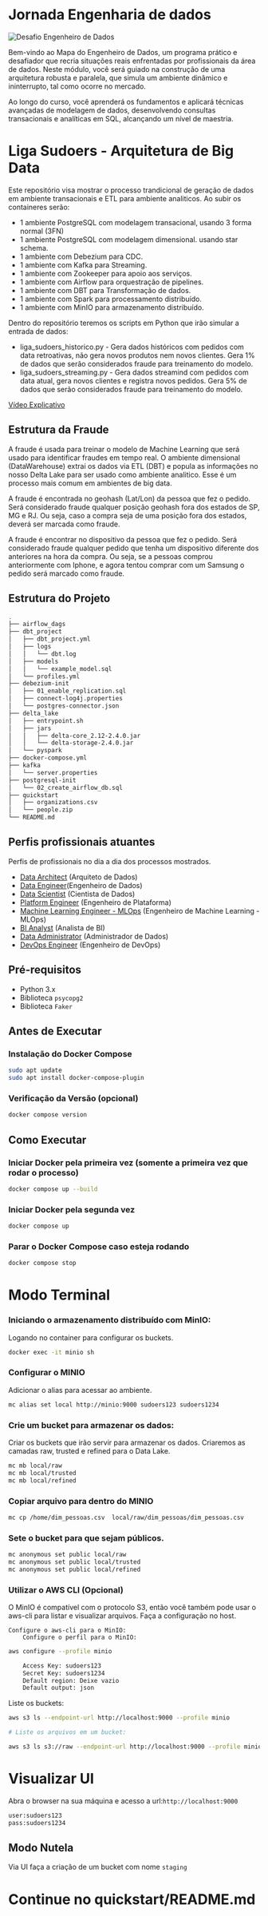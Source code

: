 # Jornada Engenharia de dados
![Desafio Engenheiro de Dados](Desafio%20-%20Jornada%20Engenharia%20de%20Dados.png "Desafio Engenheiro de Dados")

Bem-vindo ao Mapa do Engenheiro de Dados, um programa prático e desafiador que recria situações reais enfrentadas por profissionais da área de dados. Neste módulo, você será guiado na construção de uma arquitetura robusta e paralela, que simula um ambiente dinâmico e ininterrupto, tal como ocorre no mercado.

Ao longo do curso, você aprenderá os fundamentos e aplicará técnicas avançadas de modelagem de dados, desenvolvendo consultas transacionais e analíticas em SQL, alcançando um nível de maestria.

# Liga Sudoers - Arquitetura de Big Data

Este repositório visa mostrar o processo trandicional de geração de dados em ambiente transacionais e ETL para ambiente analiticos. Ao subir os containeres serão:
  * 1 ambiente PostgreSQL com modelagem transacional, usando 3 forma normal (3FN)
  * 1 ambiente PostgreSQL com modelagem dimensional. usando star schema. 
  * 1 ambiente com Debezium para CDC.
  * 1 ambiente com Kafka para Streaming.
  * 1 ambiente com Zookeeper para apoio aos serviços.
  * 1 ambiente com Airflow para orquestração de pipelines.
  * 1 ambiente com DBT para Transformação de dados.
  * 1 ambiente com Spark para processamento distribuído.
  * 1 ambiente com MinIO para armazenamento distribuído.
  
  
  Dentro do repositório teremos os scripts em Python que irão simular a entrada de dados:
  * liga_sudoers_historico.py - Gera dados históricos com pedidos com data retroativas, não gera novos produtos nem novos clientes. Gera 1% de dados que serão considerados fraude para treinamento do modelo. 
  * liga_sudoers_streaming.py - Gera dados streamind com pedidos com data atual, gera novos clientes e registra novos pedidos. Gera 5% de dados que serão considerados fraude para treinamento do modelo. 

  [Vídeo Explicativo](https://youtu.be/Kc-mmy8eMcA)


## Estrutura da Fraude

A fraude é usada para treinar o modelo de Machine Learning que será usado para identificar fraudes em tempo real. O ambiente dimensional (DataWarehouse) extrai os dados via ETL (DBT) e popula as informações no nosso Delta Lake para ser usado como ambiente analitico. Esse é um processo mais comum em ambientes de big data.

A fraude é encontrada no geohash (Lat/Lon) da pessoa que fez o pedido. Será considerado fraude qualquer posição geohash fora dos estados de SP, MG e RJ. Ou seja, caso a compra seja de uma posição fora dos estados, deverá ser marcada como fraude. 

A fraude é encontrar no dispositivo da pessoa que fez o pedido. Será considerado fraude qualquer pedido que tenha um dispositivo diferente dos anteriores na hora da compra. Ou seja, se a pessoas comprou anteriormente com Iphone, e agora tentou comprar com um Samsung o pedido será marcado como fraude. 

## Estrutura do Projeto
```bash
.
├── airflow_dags
├── dbt_project
│   ├── dbt_project.yml
│   ├── logs
│   │   └── dbt.log
│   ├── models
│   │   └── example_model.sql
│   └── profiles.yml
├── debezium-init
│   ├── 01_enable_replication.sql
│   ├── connect-log4j.properties
│   └── postgres-connector.json
├── delta_lake
│   ├── entrypoint.sh
│   ├── jars
│   │   ├── delta-core_2.12-2.4.0.jar
│   │   └── delta-storage-2.4.0.jar
│   └── pyspark
├── docker-compose.yml
├── kafka
│   └── server.properties
├── postgresql-init
│   └── 02_create_airflow_db.sql
├── quickstart
│   ├── organizations.csv
│   └── people.zip
└── README.md
```
## Perfis profissionais atuantes

Perfis de profissionais no dia a dia dos processos mostrados.
 - [Data Architect](./docs/perfis.md#data-architect) (Arquiteto de Dados) 
 - [Data Engineer](./docs/perfis.md#data-engineer)(Engenheiro de Dados)
 - [Data Scientist](./docs/perfis.md#data-scientist) (Cientista de Dados)
 - [Platform Engineer](./docs/perfis.md#plataform-engineer) (Engenheiro de Plataforma)
 - [Machine Learning Engineer - MLOps](./docs/perfis.md#machine-learning-engineer) (Engenheiro de Machine Learning - MLOps)
 - [BI Analyst](./docs/perfis.md#data_analyst) (Analista de BI)
 - [Data Administrator](./docs/perfis.md#data-administrator) (Administrador de Dados)
 - [DevOps Engineer](./docs/perfis.md#data-engineer) (Engenheiro de DevOps)


## Pré-requisitos

- Python 3.x
- Biblioteca `psycopg2`
- Biblioteca `Faker`


## Antes de Executar


### Instalação do Docker Compose
```bash
sudo apt update
sudo apt install docker-compose-plugin
```

### Verificação da Versão (opcional)
```bash
docker compose version
```


## Como Executar

### Iniciar Docker pela primeira vez (somente a primeira vez que rodar o processo)
```bash
docker compose up --build
```

### Iniciar Docker pela segunda vez
```bash
docker compose up 
```

### Parar o Docker Compose caso esteja rodando
```bash
docker compose stop
```

# Modo Terminal 

### Iniciando o armazenamento distribuído com MinIO:

Logando no container para configurar os buckets.
```bash
docker exec -it minio sh
```


### Configurar o MINIO
Adicionar o alias para acessar ao ambiente. 
```bash
mc alias set local http://minio:9000 sudoers123 sudoers1234
```


### Crie um bucket para armazenar os dados:
Criar os buckets que irão servir para armazenar os dados. Criaremos as camadas raw, trusted e refined para o Data Lake.
```bash
mc mb local/raw
mc mb local/trusted
mc mb local/refined
```


### Copiar arquivo para dentro do MINIO
```bash
mc cp /home/dim_pessoas.csv  local/raw/dim_pessoas/dim_pessoas.csv
```

### Sete o bucket para que sejam públicos.
```bash
mc anonymous set public local/raw
mc anonymous set public local/trusted
mc anonymous set public local/refined
```

### Utilizar o AWS CLI (Opcional)
O MinIO é compatível com o protocolo S3, então você também pode usar o aws-cli para listar e visualizar arquivos.
Faça a configuração no host.

    Configure o aws-cli para o MinIO:
        Configure o perfil para o MinIO:

```bash
aws configure --profile minio

    Access Key: sudoers123
    Secret Key: sudoers1234
    Default region: Deixe vazio
    Default output: json
```

Liste os buckets:

```bash
aws s3 ls --endpoint-url http://localhost:9000 --profile minio

# Liste os arquivos em um bucket:

aws s3 ls s3://raw --endpoint-url http://localhost:9000 --profile minio
```



# Visualizar UI
Abra o browser na sua máquina e acesso a url:`http://localhost:9000`

```bash
user:sudoers123
pass:sudoers1234
```

## Modo Nutela
Via UI faça a criação de um bucket com nome `staging`



# Continue no quickstart/README.md